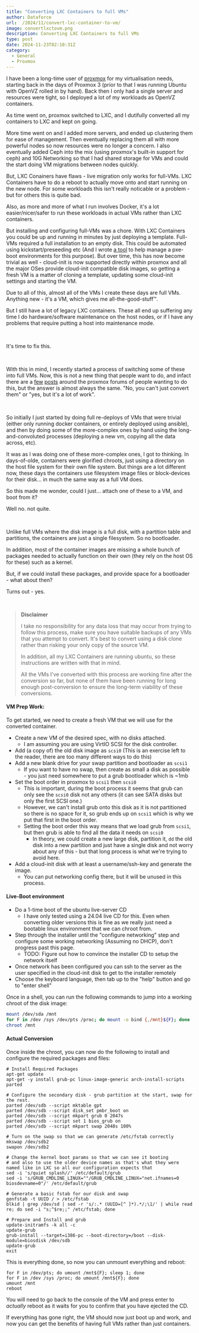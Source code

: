 ```yaml
---
title: "Converting LXC Containers to full VMs"
author: Dataforce
url:  /2024/11/convert-lxc-container-to-vm/
image: convertlxctovm.png
description: Converting LXC Containers to full VMs
type: post
date: 2024-11-23T02:10:31Z
category:
  - General
  - Proxmox
---
```


I have been a long-time user of [proxmox](https://www.proxmox.com/en/) for my virtualisation needs, starting back in the days of Proxmox 3 (prior to that I was running Ubuntu with OpenVZ rolled in by hand). Back then I only had a single server and resources were tight, so I deployed a lot of my workloads as OpenVZ containers.

As time went on, proxmox switched to LXC, and I dutifully converted all my containers to LXC and kept on going.

More time went on and I added more servers, and ended up clustering them for ease of management. Then eventually replacing them all with more powerful nodes so now resources were no longer a concern. I also eventually added Ceph into the mix (using proxmox's built-in support for ceph) and 10G Networking so that I had shared storage for VMs and could the start doing VM migrations between nodes quickly.

But, LXC Conainers have flaws - live migration only works for full-VMs. LXC Containers have to do a reboot to actually move onto and start running on the new node. For some workloads this isn't really noticable or a problem - but for others this is quite bad.

Also, as more and more of what I run involves Docker, it's a lot easier/nicer/safer to run these workloads in actual VMs rather than LXC containers.

But installing and configuring full-VMs was a chore. With LXC Containers you could be up and running in minutes by just deploying a template. Full-VMs required a full installation to an empty disk. This could be automated using kickstart/preseeding etc (And I wrote [a tool](https://github.com/ShaneMcC/PXE-Manager) to help manage a pxe-boot environments for this purpose). But over time, this has now become trivial as well - cloud-init is now supported directly within proxmox and all the major OSes provide cloud-init compatible disk images, so getting a fresh VM is a matter of cloning a template, updating some cloud-init settings and starting the VM.

Due to all of this, almost all of the VMs I create these days are full VMs. Anything new - it's a VM, which gives me all-the-good-stuff™.

But I still have a lot of legacy LXC containers. These all end up suffering any time I do hardware/software maintenance on the host nodes, or if I have any problems that require putting a host into maintenance mode.

<br>

It's time to fix this.

<br>

<!--more-->

With this in mind, I recently started a process of switching some of these into full VMs. Now, this is not a new thing that people want to do, and infact there are a [few](https://forum.proxmox.com/threads/convert-proxmox-lxc-to-a-regular-vm.141687/) [posts](https://forum.proxmox.com/threads/migrate-lxc-to-kvm.56298/) around the proxmox forums of people wanting to do this, but the answer is almost always the same. "No, you can't just convert them" or "yes, but it's a lot of work".

<br>

So initially I just started by doing full re-deploys of VMs that were trivial (either only running docker containers, or entirely deployed using ansible), and then by doing some of the more-complex ones by hand using the long-and-convoluted processes (deploying a new vm, copying all the data across, etc).

It was as I was doing one of these more-complex ones, I got to thinking. In days-of-olde, containers were glorified chroots, just using a directory on the host file system for their own file system. But things are a lot different now, these days the containers use filesystem image files or block-devices for their disk... in much the same way as a full VM does.

So this made me wonder, could I just... attach one of these to a VM, and boot from it?

Well no. not quite.

<br>

Unlike full VMs where the disk image is a full disk, with a partition table and partitions, the containers are just a single filesystem. So no bootloader.

In addition, most of the container images are missing a whole bunch of packages needed to actually function on their own (they rely on the host OS for these) such as a kernel.

But, if we could install these packages, and provide space for a bootloader - what about then?

Turns out - yes.

<br>

> **Disclaimer**
>
> I take no responsibility for any data loss that may occur from trying to follow this process, make sure you have suitable backups of any VMs that you attempt to convert. It's best to convert using a disk clone rather than risking your only copy of the source VM.
>
> In addition, all my LXC Containers are running ubuntu, so these instructions are written with that in mind.
>
> All the VMs I've converted with this process are working fine after the conversion so far, but none of them have been running for long enough post-conversion to ensure the long-term viability of these conversions.


#### VM Prep Work:

To get started, we need to create a fresh VM that we will use for the converted container.

  - Create a new VM of the desired spec, with no disks attached.
    - I am assuming you are using VirtIO SCSI for the disk controller.
  - Add (a copy of) the old disk image as `scsi0` (This is an exercise left to the reader, there are too many different ways to do this)
  - Add a new blank drive for your swap partition and bootloader as `scsi1`
      - If you want to have no swap, then create as small a disk as possible - you just need somewhere to put a grub bootloader which is ~1mb
  - Set the boot order in proxmox to `scsi1` then `scsi0`
    - This is important, during the boot process it seems that grub can only see the `scsi0` disk not any others (it can see SATA disks but only the first SCSI one.)
    - However, we can't install grub onto this disk as it is not partitioned so there is no space for it, so grub ends up on `scsi1` which is why we put that first in the boot order.
    - Setting the boot order this way means that we load grub from `scsi1`, but then grub is able to find all the data it needs on `scsi0`
      - In theory, we could create a new large disk, partition it, `dd` the old disk into a new partition and just have a single disk and not worry about any of this - but that long process is what we're trying to avoid here.
  - Add a cloud-init disk with at least a username/ssh-key and generate the image.
    - You can put networking config there, but it will be unused in this process.

#### Live-Boot environment

  - Do a 1-time boot of the ubuntu live-server CD
    - I have only tested using a 24.04 live CD for this. Even when converting older versions this is fine as we really just need a bootable linux environment that we can chroot from.
  - Step through the installer until the "configure networking" step and configure some working networking (Assuming no DHCP), don't progress past this page.
    - TODO: Figure out how to convince the installer CD to setup the network itself
  - Once network has been configured you can ssh to the server as the user specified in the cloud-init disk to get to the installer remotely
  - Choose the keyboard language, then tab up to the "help" button and go to "enter shell"

Once in a shell, you can run the following commands to jump into a working chroot of the disk image:
```bash
mount /dev/sda /mnt
for F in /dev /sys /dev/pts /proc; do mount -o bind {,/mnt}${F}; done
chroot /mnt
```

#### Actual Conversion

Once inside the chroot, you can now do the following to install and configure the required packages and files:

```shell
# Install Required Packages
apt-get update
apt-get -y install grub-pc linux-image-generic arch-install-scripts parted

# Configure the secondary disk - grub partition at the start, swap for the rest.
parted /dev/sdb --script mktable gpt
parted /dev/sdb --script disk_set pmbr_boot on
parted /dev/sdb --script mkpart grub 0 2047s
parted /dev/sdb --script set 1 bios_grub on
parted /dev/sdb --script mkpart swap 2048s 100%

# Turn on the swap so that we can generate /etc/fstab correctly
mkswap /dev/sdb2
swapon /dev/sdb2

# Change the kernel boot params so that we can see it booting
# and also to use the older device names as that's what they were named like in LXC so all our configuration expects that
sed -i 's/quiet splash//' /etc/default/grub
sed -i 's/GRUB_CMDLINE_LINUX=""/GRUB_CMDLINE_LINUX="net.ifnames=0 biosdevname=0"/' /etc/default/grub

# Generate a basic fstab for our disk and swap
genfstab -t UUID / > /etc/fstab
blkid | grep /dev/sd | sed -r 's/:.* (UUID=[^ ]*).*/;\1/' | while read re; do sed -i "s;^$re;;" /etc/fstab; done

# Prepare and Install and grub
update-initramfs -k all -c
update-grub
grub-install --target=i386-pc --boot-directory=/boot --disk-module=biosdisk /dev/sdb
update-grub
exit
```

This is everything done, so now you can unmount everything and reboot:
```shell
for F in /dev/pts; do umount /mnt${F}; sleep 1; done
for F in /dev /sys /proc; do umount /mnt${F}; done
umount /mnt
reboot
```

You will need to go back to the console of the VM and press enter to *actually* reboot as it waits for you to confirm that you have ejected the CD.

If everything has gone right, the VM should now just boot up and work, and now you can get the benefits of having full VMs rather than just containers.
